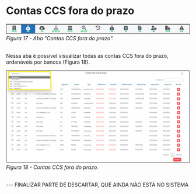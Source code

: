 # Contas CCS fora do prazo

![Página2](img/ContasCCSForaDoPrazo.png)<br>
*Figura 17 - Aba "Contas CCS fora do prazo".* <br><br>

Nessa aba é possível visualizar todas as contas CCS fora do prazo, ordenáveis por bancos (Figura 18).

![Página2](img/ContasCCSfora.png)<br>
*Figura 18 - Contas CCS fora do prazo.* <br><br>

--- FINALIZAR PARTE DE DESCARTAR, QUE AINDA NÃO ESTÁ NO SISTEMA 